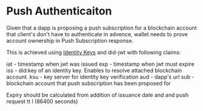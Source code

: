 # Push Authenticaiton

Given that a dapp is proposing a push subscription for a blockchain account that client's don't have to authenticate in advence, wallet needs to prove account ownership in Push Subscription response.

This is achieved using [Identity Keys](././servers/keys/identity-keys) and did-jwt with following claims:

iat - timestamp when jwt was issued
exp - timestamp when jwt must expire
iss - did:key of an identity key. Enables to resolve attached blockchain account.
ksu - key server for identity key verification
aud - dapp's url
sub - blockchain account that push subscription has been proposed for

Expiry should be calculated from addition of issuance date and and push request tt l (86400 seconds)
 
